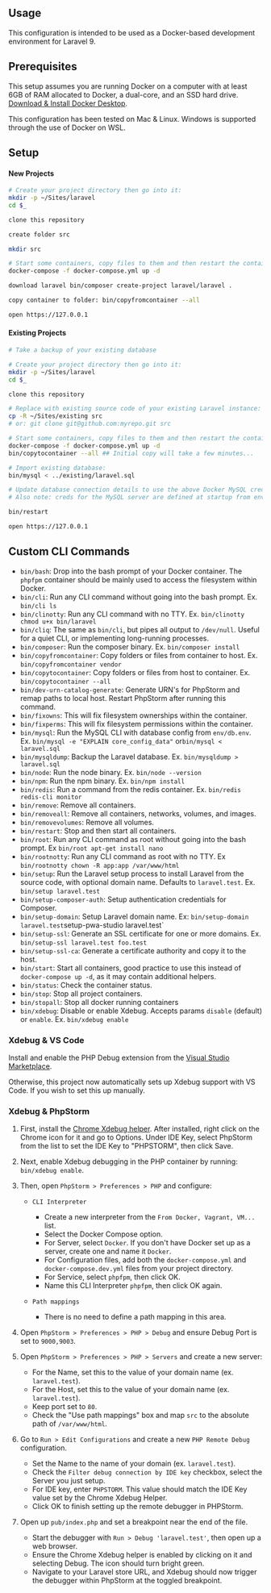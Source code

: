 ## Usage

This configuration is intended to be used as a Docker-based development environment for Laravel 9.

## Prerequisites

This setup assumes you are running Docker on a computer with at least 6GB of RAM allocated to Docker, a dual-core, and an SSD hard drive. [Download & Install Docker Desktop](https://www.docker.com/products/docker-desktop).

This configuration has been tested on Mac & Linux. Windows is supported through the use of Docker on WSL.

## Setup

#### New Projects

```bash
# Create your project directory then go into it:
mkdir -p ~/Sites/laravel
cd $_

clone this repository

create folder src 

mkdir src

# Start some containers, copy files to them and then restart the containers:
docker-compose -f docker-compose.yml up -d

download laravel bin/composer create-project laravel/laravel .

copy container to folder: bin/copyfromcontainer --all

open https://127.0.0.1
```

#### Existing Projects

```bash
# Take a backup of your existing database

# Create your project directory then go into it:
mkdir -p ~/Sites/laravel
cd $_

clone this repository

# Replace with existing source code of your existing Laravel instance:
cp -R ~/Sites/existing src
# or: git clone git@github.com:myrepo.git src

# Start some containers, copy files to them and then restart the containers:
docker-compose -f docker-compose.yml up -d
bin/copytocontainer --all ## Initial copy will take a few minutes...

# Import existing database:
bin/mysql < ../existing/laravel.sql

# Update database connection details to use the above Docker MySQL credentials:
# Also note: creds for the MySQL server are defined at startup from env/db.env

bin/restart

open https://127.0.0.1
```

## Custom CLI Commands

- `bin/bash`: Drop into the bash prompt of your Docker container. The `phpfpm` container should be mainly used to access the filesystem within Docker.
- `bin/cli`: Run any CLI command without going into the bash prompt. Ex. `bin/cli ls`
- `bin/clinotty`: Run any CLI command with no TTY. Ex. `bin/clinotty chmod u+x bin/laravel`
- `bin/cliq`: The same as `bin/cli`, but pipes all output to `/dev/null`. Useful for a quiet CLI, or implementing long-running processes.
- `bin/composer`: Run the composer binary. Ex. `bin/composer install`
- `bin/copyfromcontainer`: Copy folders or files from container to host. Ex. `bin/copyfromcontainer vendor`
- `bin/copytocontainer`: Copy folders or files from host to container. Ex. `bin/copytocontainer --all`
- `bin/dev-urn-catalog-generate`: Generate URN's for PhpStorm and remap paths to local host. Restart PhpStorm after running this command.
- `bin/fixowns`: This will fix filesystem ownerships within the container.
- `bin/fixperms`: This will fix filesystem permissions within the container.
- `bin/mysql`: Run the MySQL CLI with database config from `env/db.env`. Ex. `bin/mysql -e "EXPLAIN core_config_data"` or`bin/mysql < laravel.sql`
- `bin/mysqldump`: Backup the Laravel database. Ex. `bin/mysqldump > laravel.sql`
- `bin/node`: Run the node binary. Ex. `bin/node --version`
- `bin/npm`: Run the npm binary. Ex. `bin/npm install`
- `bin/redis`: Run a command from the redis container. Ex. `bin/redis redis-cli monitor`
- `bin/remove`: Remove all containers.
- `bin/removeall`: Remove all containers, networks, volumes, and images.
- `bin/removevolumes`: Remove all volumes.
- `bin/restart`: Stop and then start all containers.
- `bin/root`: Run any CLI command as root without going into the bash prompt. Ex `bin/root apt-get install nano`
- `bin/rootnotty`: Run any CLI command as root with no TTY. Ex `bin/rootnotty chown -R app:app /var/www/html`
- `bin/setup`: Run the Laravel setup process to install Laravel from the source code, with optional domain name. Defaults to `laravel.test`. Ex. `bin/setup laravel.test`
- `bin/setup-composer-auth`: Setup authentication credentials for Composer.
- `bin/setup-domain`: Setup Laravel domain name. Ex: `bin/setup-domain laravel.test`setup-pwa-studio laravel.test`
- `bin/setup-ssl`: Generate an SSL certificate for one or more domains. Ex. `bin/setup-ssl laravel.test foo.test`
- `bin/setup-ssl-ca`: Generate a certificate authority and copy it to the host.
- `bin/start`: Start all containers, good practice to use this instead of `docker-compose up -d`, as it may contain additional helpers.
- `bin/status`: Check the container status.
- `bin/stop`: Stop all project containers.
- `bin/stopall`: Stop all docker running containers
- `bin/xdebug`: Disable or enable Xdebug. Accepts params `disable` (default) or `enable`. Ex. `bin/xdebug enable`

### Xdebug & VS Code

Install and enable the PHP Debug extension from the [Visual Studio Marketplace](https://marketplace.visualstudio.com/items?itemName=felixfbecker.php-debug).

Otherwise, this project now automatically sets up Xdebug support with VS Code. If you wish to set this up manually.

### Xdebug & PhpStorm

1.  First, install the [Chrome Xdebug helper](https://chrome.google.com/webstore/detail/xdebug-helper/eadndfjplgieldjbigjakmdgkmoaaaoc). After installed, right click on the Chrome icon for it and go to Options. Under IDE Key, select PhpStorm from the list to set the IDE Key to "PHPSTORM", then click Save.

2.  Next, enable Xdebug debugging in the PHP container by running: `bin/xdebug enable`.

3.  Then, open `PhpStorm > Preferences > PHP` and configure:

    * `CLI Interpreter`
        * Create a new interpreter from the `From Docker, Vagrant, VM...` list.
        * Select the Docker Compose option.
        * For Server, select `Docker`. If you don't have Docker set up as a server, create one and name it `Docker`.
        * For Configuration files, add both the `docker-compose.yml` and `docker-compose.dev.yml` files from your project directory.
        * For Service, select `phpfpm`, then click OK.
        * Name this CLI Interpreter `phpfpm`, then click OK again.

    * `Path mappings`
        * There is no need to define a path mapping in this area.

4. Open `PhpStorm > Preferences > PHP > Debug` and ensure Debug Port is set to `9000,9003`.

5. Open `PhpStorm > Preferences > PHP > Servers` and create a new server:

    * For the Name, set this to the value of your domain name (ex. `laravel.test`).
    * For the Host, set this to the value of your domain name (ex. `laravel.test`).
    * Keep port set to `80`.
    * Check the "Use path mappings" box and map `src` to the absolute path of `/var/www/html`.

6. Go to `Run > Edit Configurations` and create a new `PHP Remote Debug` configuration.

    * Set the Name to the name of your domain (ex. `laravel.test`).
    * Check the `Filter debug connection by IDE key` checkbox, select the Server you just setup.
    * For IDE key, enter `PHPSTORM`. This value should match the IDE Key value set by the Chrome Xdebug Helper.
    * Click OK to finish setting up the remote debugger in PHPStorm.

7. Open up `pub/index.php` and set a breakpoint near the end of the file.

    * Start the debugger with `Run > Debug 'laravel.test'`, then open up a web browser.
    * Ensure the Chrome Xdebug helper is enabled by clicking on it and selecting Debug. The icon should turn bright green.
    * Navigate to your Laravel store URL, and Xdebug should now trigger the debugger within PhpStorm at the toggled breakpoint.